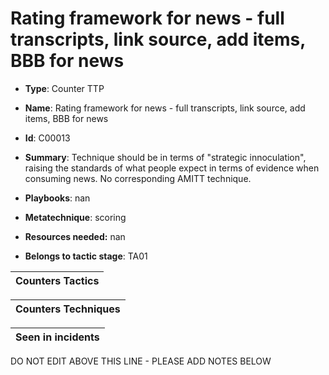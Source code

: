 # Rating framework for news - full transcripts, link source, add items, BBB for news

* **Type**: Counter TTP

* **Name**: Rating framework for news - full transcripts, link source, add items, BBB for news

* **Id**: C00013

* **Summary**: Technique should be in terms of "strategic innoculation", raising the standards of what people expect in terms of evidence when consuming news. No corresponding AMITT technique. 

* **Playbooks**: nan

* **Metatechnique**: scoring

* **Resources needed:** nan

* **Belongs to tactic stage**: TA01


| Counters Tactics |
| ---------------- |



| Counters Techniques |
| ------------------- |



| Seen in incidents |
| ----------------- |

DO NOT EDIT ABOVE THIS LINE - PLEASE ADD NOTES BELOW
